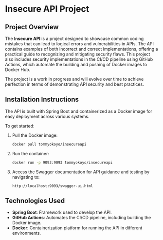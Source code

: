 # Insecure API Project

## Project Overview
The **Insecure API** is a project designed to showcase common coding mistakes that can lead to logical errors and vulnerabilities in APIs. The API contains examples of both incorrect and correct implementations, offering a practical guide to recognizing and mitigating security flaws. This project also includes security implementations in the CI/CD pipeline using GitHub Actions, which automate the building and pushing of Docker images to Docker Hub.

The project is a work in progress and will evolve over time to achieve perfection in terms of demonstrating API security and best practices.

## Installation Instructions
The API is built with Spring Boot and containerized as a Docker image for easy deployment across various systems.

To get started:
1. Pull the Docker image:
   ```bash
   docker pull tommyokoyo/insecureapi
   ```

2. Run the container:
   ```bash
   docker run -p 9093:9093 tommyokoyo/insecureapi
   ```

3. Access the Swagger documentation for API guidance and testing by navigating to:
   ```
   http://localhost:9093/swagger-ui.html
   ```

## Technologies Used
- **Spring Boot**: Framework used to develop the API.
- **GitHub Actions**: Automates the CI/CD pipeline, including building the Docker image.
- **Docker**: Containerization platform for running the API in different environments.
